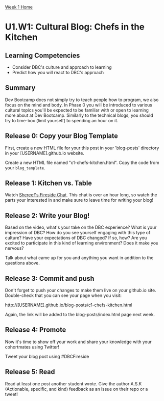 [Week 1 Home](./)

# U1.W1: Cultural Blog: Chefs in the Kitchen

## Learning Competencies
- Consider DBC's culture and approach to learning
- Predict how you will react to DBC's approach

## Summary
Dev Bootcamp does not simply try to teach people how to program, we also focus on the mind and body. In Phase 0 you will be introduced to various cultural topics you'll be expected to be familiar with or open to learning more about at Dev Bootcamp. Similarly to the technical blogs, you should try to time-box (limit yourself) to spending an hour on it.

## Release 0: Copy your Blog Template
First, create a new HTML file for your this post in your 'blog-posts' directory in your [USERNAME].github.io website.

Create a new HTML file named "c1-chefs-kitchen.html". Copy the code from your `blog_template`.

## Release 1: Kitchen vs. Table
Watch [Shereef's Fireside Chat](http://vimeo.com/85001014). This chat is over an hour long, so watch the parts your interested in and make sure to leave time for writing your blog!

## Release 2: Write your Blog!
Based on the video, what's your take on the DBC experience? What is your impression of DBC? How do you see yourself engaging with this type of culture?
Have your expectations of DBC changed? If so, how? Are you excited to participate in this kind of learning environment? Does it make you nervous?

Talk about what came up for you and anything you want in addition to the questions above.

## Release 3: Commit and push
Don't forget to push your changes to make them live on your github.io site. Double-check that you can see your page when you visit:

http://[USERNAME].github.io/blog-posts/c1-chefs-kitchen.html

Again, the link will be added to the blog-posts/index.html page next week.

## Release 4: Promote
Now it's time to show off your work and share your knowledge with your cohortmates using Twitter!

Tweet your blog post using #DBCFireside

## Release 5: Read
Read at least one post another student wrote. Give the author A.S.K (Actionable, specific, and kind) feedback as an issue on their repo or a tweet!
